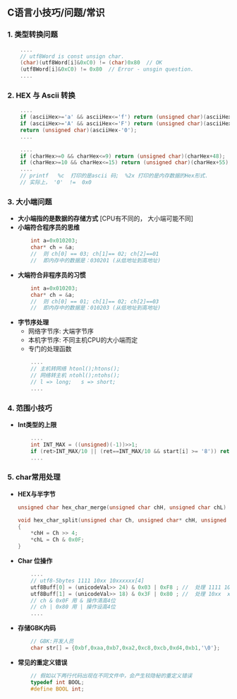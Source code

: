 
## <b>C语言小技巧/问题/常识</b> ##

### <b>1. 类型转换问题</b> ###
```C
    ....
    // utf8Word is const unsign char.
    (char)(utf8Word[i]&0xC0) != (char)0x80  // OK
    (utf8Word[i]&0xC0) != 0x80  // Error - unsgin question.
    ....
```
### <b>2. HEX 与 Ascii 转换</b> ###
```C
    ....
    if (asciiHex>='a' && asciiHex<='f') return (unsigned char)(asciiHex-87);
    if (asciiHex>='A' && asciiHex<='F') return (unsigned char)(asciiHex-55);
    return (unsigned char)(asciiHex-'0');
    ....

    ....
    if (charHex>=0 && charHex<=9) return (unsigned char)(charHex+48);
    if (charHex>=10 && charHex<=15) return (unsigned char)(charHex+55);
    ....
    // printf   %c  打印的是ascii 码;  %2x 打印的是内存数据的Hex形式.
    // 实际上， '0'  !=  0x0
```
### <b>3. 大小端问题</b> ###
-  <b>大小端指的是数据的存储方式</b> [CPU有不同的， 大小端可能不同]
- <b>小端符合程序员的思维</b>
    ```C
        int a=0x010203;
        char* ch = &a;
        //  则 ch[0] == 03; ch[1]== 02; ch[2]==01
        //  即内存中的数据是：030201 (从低地址到高地址)
    ```
- <b>大端符合非程序员的习惯</b>
    ```C
        int a=0x010203;
        char* ch = &a;
        //  则 ch[0] == 01; ch[1]== 02; ch[2]==03
        //  即内存中的数据是：010203 (从低地址到高地址)
    ```
- <b>字节序处理</b>
    - 网络字节序: 大端字节序
    - 本机字节序: 不同主机CPU的大小端而定
    - 专门的处理函数
    ```C
        ....
        // 主机转网络 htonl();htons();
        // 网络转主机 ntohl();ntohs();
        // l => long;   s => short;
        ....
    ``` 
### <b>4. 范围小技巧</b> ###
-  <b>Int类型的上限</b>

    ```C
        ....
        int INT_MAX = ((unsigned)(-1))>>1;
        if (ret>INT_MAX/10 || (ret==INT_MAX/10 && start[i] >= '8')) return -1;
        ....
    ```
### <b>5. char常用处理</b> ###
- <b>HEX与半字节</b>
    ```C
    unsigned char hex_char_merge(unsigned char chH, unsigned char chL) { return chH<<4 | chL; }

    void hex_char_split(unsigned char Ch, unsigned char* chH, unsigned char* chL) 
    { 
        *chH = Ch >> 4;
        *chL = Ch & 0x0F;
    }
    ```
- <b>Char 位操作</b>
    ```C
        ....
        // utf8-5bytes 1111 10xx 10xxxxxx[4]
        utf8Buff[0] = (unicodeVal>> 24) & 0x03 | 0xF8 ;	//  处理 1111 10xx
        utf8Buff[1] = (unicodeVal>> 18) & 0x3F | 0x80 ;	//  处理 10xx  xxxx
        // ch & 0x0F 用 & 操作清高4位
        // ch | 0x80 用 | 操作设高4位
        ....
    ```
- <b>存储GBK内码</b>
    ```C
        // GBK:开发人员
	    char str[] = {0xbf,0xaa,0xb7,0xa2,0xc8,0xcb,0xd4,0xb1,'\0'};
    ```
- <b>常见的重定义错误</b>
	```C
		// 假如以下两行代码出现在不同文件中，会产生较隐秘的重定义错误
		typedef int BOOL;
		#define BOOL int;
	```













